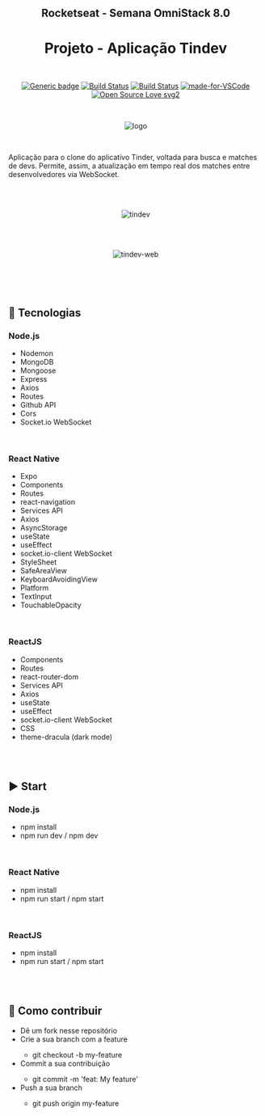 <div align="center">

## Rocketseat - Semana OmniStack 8.0
# Projeto - Aplicação Tindev

</div>

<br>

<div align="center">

[![Generic badge](https://img.shields.io/badge/Made%20by-Renan%20Borba-purple.svg)](https://shields.io/) [![Build Status](https://img.shields.io/github/stars/RenanBorba/tindev.svg)](https://github.com/RenanBorba/tindev) [![Build Status](https://img.shields.io/github/forks/RenanBorba/tindev.svg)](https://github.com/RenanBorba/tindev) [![made-for-VSCode](https://img.shields.io/badge/Made%20for-VSCode-1f425f.svg)](https://code.visualstudio.com/) [![Open Source Love svg2](https://badges.frapsoft.com/os/v2/open-source.svg?v=103)](https://github.com/ellerbrock/open-source-badges/)

<br>

![logo](https://user-images.githubusercontent.com/48495838/80020082-d91db480-84ae-11ea-90a9-d55ba77322b2.png)

</div>

<br>

Aplicação para o clone do aplicativo Tinder, voltada para busca e matches de devs. Permite, assim, a atualização em tempo real dos matches entre desenvolvedores via WebSocket.

<br><br>

<div align="center">

![tindev](https://user-images.githubusercontent.com/48495838/84697379-68ca6700-af24-11ea-8247-bdfb4ddd3e51.png)

<br><br>

![tindev-web](https://user-images.githubusercontent.com/48495838/86250980-aadfe380-bb87-11ea-8ad3-6b621c748503.png)

</div>

<br><br><br>

## :rocket: Tecnologias
### Node.js
<ul>
  <li>Nodemon</li>
  <li>MongoDB</li>
  <li>Mongoose</li>
  <li>Express</li>
  <li>Axios</li>
  <li>Routes</li>
  <li>Github API</li>
  <li>Cors</li>
  <li>Socket.io WebSocket</li>
</ul>

<br>

### React Native
<ul>
  <li>Expo</li>
  <li>Components</li>
  <li>Routes</li>
  <li>react-navigation</li>
  <li>Services API</li>
  <li>Axios</li>
  <li>AsyncStorage</li>
  <li>useState</li>
  <li>useEffect</li>
  <li>socket.io-client WebSocket</li>
  <li>StyleSheet</li>
  <li>SafeAreaView</li>
  <li>KeyboardAvoidingView</li>
  <li>Platform</li>
  <li>TextInput</li>
  <li>TouchableOpacity</li>
</ul>

<br>

### ReactJS
<ul>
  <li>Components</li>
  <li>Routes</li>
  <li>react-router-dom</li>
  <li>Services API</li>
  <li>Axios</li>
  <li>useState</li>
  <li>useEffect</li>
  <li>socket.io-client WebSocket</li>
  <li>CSS</li>
  <li>theme-dracula (dark mode)</li>
</ul>

<br><br>

## :arrow_forward: Start
### Node.js
<ul>
  <li>npm install</li>
  <li>npm run dev / npm dev</li>
</ul>

<br>

### React Native
<ul>
  <li>npm install</li>
  <li>npm run start / npm start</li>
</ul>

<br>

### ReactJS
<ul>
  <li>npm install</li>
  <li>npm run start / npm start</li>
</ul>

<br><br>

## :punch: Como contribuir
<ul>
  <li>Dê um fork nesse repositório</li>
  <li>Crie a sua branch com a feature</li>
    <ul>
      <li>git checkout -b my-feature</li>
    </ul>
  <li>Commit a sua contribuição</li>
    <ul>
      <li>git commit -m 'feat: My feature'</li>
    </ul>
  <li>Push a sua branch</li>
    <ul>
      <li>git push origin my-feature</li>
    </ul>
</ul>
